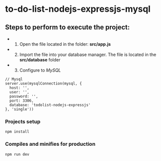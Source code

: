 # to-do-list-nodejs-expressjs-mysql

## Steps to perform to execute the project:

- 1. Open the file located in the folder: **src/app.js**
- 2. Import the file into your database manager. The file is located in the **src/database** folder
- 3. Configure to *MySQL*

```
// Mysql
server.use(mysqlConnection(mysql, {
  host: '',
  user: '',
  password: '',
  port: 3306,
  database: 'todolist-nodejs-expressjs'
}, 'single'))
```

### Projects setup
```
npm install
```

### Compiles and minifies for production

```
npm run dev
```
